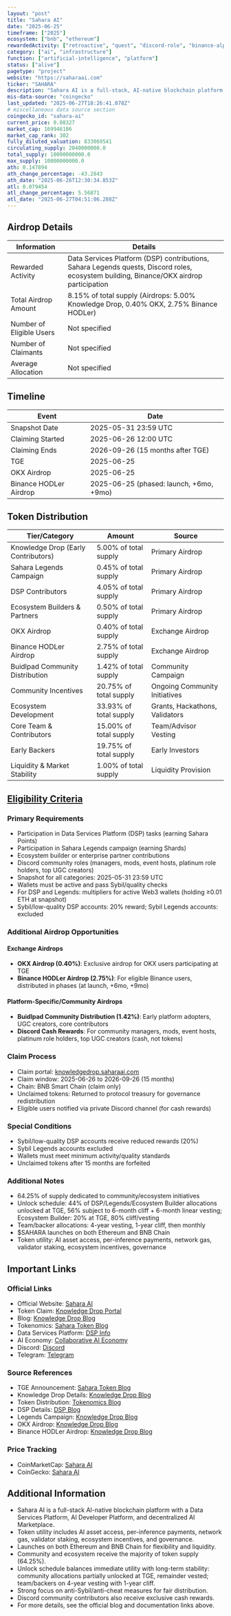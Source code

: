 ```yaml
---
layout: "post"
title: "Sahara AI"
date: "2025-06-25"
timeframe: ["2025"]
ecosystem: ["bnb", "ethereum"]
rewardedActivity: ["retroactive", "quest", "discord-role", "binance-alpha", "okx-alpha"]
category: ["ai", "infrastructure"]
function: ["artificial-intelligence", "platform"]
status: ["alive"]
pagetype: "project"
website: "https://saharaai.com"
ticker: "SAHARA"
description: "Sahara AI is a full-stack, AI-native blockchain platform enabling anyone to create, contribute to, and monetize AI development, with a focus on accessibility, equity, and open collaboration."
mis-data-source: "coingecko"
last_updated: "2025-06-27T18:26:41.078Z"
# miscellaneous data source section
coingecko_id: "sahara-ai"
current_price: 0.08327
market_cap: 169946186
market_cap_rank: 302
fully_diluted_valuation: 833069541
circulating_supply: 2040000000.0
total_supply: 10000000000.0
max_supply: 10000000000.0
ath: 0.147894
ath_change_percentage: -43.2843
ath_date: "2025-06-26T12:30:34.853Z"
atl: 0.079454
atl_change_percentage: 5.56871
atl_date: "2025-06-27T04:51:06.288Z"
---
```


## Airdrop Details

| Information              | Details                                                                 |
| ------------------------ | ----------------------------------------------------------------------- |
| Rewarded Activity        | Data Services Platform (DSP) contributions, Sahara Legends quests, Discord roles, ecosystem building, Binance/OKX airdrop participation |
| Total Airdrop Amount     | 8.15% of total supply (Airdrops: 5.00% Knowledge Drop, 0.40% OKX, 2.75% Binance HODLer) |
| Number of Eligible Users | Not specified                                                           |
| Number of Claimants      | Not specified                                                           |
| Average Allocation       | Not specified                                                           |

## Timeline

| Event               | Date                        |
| ------------------- | --------------------------- |
| Snapshot Date       | 2025-05-31 23:59 UTC        |
| Claiming Started    | 2025-06-26 12:00 UTC        |
| Claiming Ends       | 2026-09-26 (15 months after TGE) |
| TGE                 | 2025-06-25                  |
| OKX Airdrop         | 2025-06-25                  |
| Binance HODLer Airdrop | 2025-06-25 (phased: launch, +6mo, +9mo) |

## Token Distribution

| Tier/Category                    | Amount                | Source                        |
| -------------------------------- | --------------------- | ----------------------------- |
| Knowledge Drop (Early Contributors) | 5.00% of total supply | Primary Airdrop               |
| Sahara Legends Campaign          | 0.45% of total supply | Primary Airdrop               |
| DSP Contributors                 | 4.05% of total supply | Primary Airdrop               |
| Ecosystem Builders & Partners    | 0.50% of total supply | Primary Airdrop               |
| OKX Airdrop                      | 0.40% of total supply | Exchange Airdrop              |
| Binance HODLer Airdrop           | 2.75% of total supply | Exchange Airdrop              |
| Buidlpad Community Distribution  | 1.42% of total supply | Community Campaign            |
| Community Incentives             | 20.75% of total supply| Ongoing Community Initiatives |
| Ecosystem Development            | 33.93% of total supply| Grants, Hackathons, Validators|
| Core Team & Contributors         | 15.00% of total supply| Team/Advisor Vesting          |
| Early Backers                    | 19.75% of total supply| Early Investors               |
| Liquidity & Market Stability     | 1.00% of total supply | Liquidity Provision           |

## [Eligibility Criteria](https://saharaai.com/blog/knowledge-drop)

### Primary Requirements

- Participation in Data Services Platform (DSP) tasks (earning Sahara Points)
- Participation in Sahara Legends campaign (earning Shards)
- Ecosystem builder or enterprise partner contributions
- Discord community roles (managers, mods, event hosts, platinum role holders, top UGC creators)
- Snapshot for all categories: 2025-05-31 23:59 UTC
- Wallets must be active and pass Sybil/quality checks
- For DSP and Legends: multipliers for active Web3 wallets (holding ≥0.01 ETH at snapshot)
- Sybil/low-quality DSP accounts: 20% reward; Sybil Legends accounts: excluded

### Additional Airdrop Opportunities

#### Exchange Airdrops
- **OKX Airdrop (0.40%)**: Exclusive airdrop for OKX users participating at TGE
- **Binance HODLer Airdrop (2.75%)**: For eligible Binance users, distributed in phases (at launch, +6mo, +9mo)

#### Platform-Specific/Community Airdrops
- **Buidlpad Community Distribution (1.42%)**: Early platform adopters, UGC creators, core contributors
- **Discord Cash Rewards**: For community managers, mods, event hosts, platinum role holders, top UGC creators (cash, not tokens)

### Claim Process

- Claim portal: [knowledgedrop.saharaai.com]()
- Claim window: 2025-06-26 to 2026-09-26 (15 months)
- Chain: BNB Smart Chain (claim only)
- Unclaimed tokens: Returned to protocol treasury for governance redistribution
- Eligible users notified via private Discord channel (for cash rewards)

### Special Conditions

- Sybil/low-quality DSP accounts receive reduced rewards (20%)
- Sybil Legends accounts excluded
- Wallets must meet minimum activity/quality standards
- Unclaimed tokens after 15 months are forfeited

### Additional Notes

- 64.25% of supply dedicated to community/ecosystem initiatives
- Unlock schedule: 44% of DSP/Legends/Ecosystem Builder allocations unlocked at TGE, 56% subject to 6-month cliff + 6-month linear vesting; Ecosystem Builder: 20% at TGE, 80% cliff/vesting
- Team/backer allocations: 4-year vesting, 1-year cliff, then monthly
- $SAHARA launches on both Ethereum and BNB Chain
- Token utility: AI asset access, per-inference payments, network gas, validator staking, ecosystem incentives, governance

## Important Links

### Official Links

- Official Website: [Sahara AI](https://saharaai.com)
- Token Claim: [Knowledge Drop Portal](http://knowledgedrop.saharaai.com/)
- Blog: [Knowledge Drop Blog](https://saharaai.com/blog/knowledge-drop)
- Tokenomics: [Sahara Token Blog](https://saharaai.com/blog/sahara-token)
- Data Services Platform: [DSP Info](https://saharalabs.ai/blog/ai-data-collection-and-labeling)
- AI Economy: [Collaborative AI Economy](https://saharalabs.ai/blog/collaborative-ai-economy)
- Discord: [Discord](https://discord.gg/sahara-ai)
- Telegram: [Telegram](https://t.me/saharaaiofficial)

### Source References

- TGE Announcement: [Sahara Token Blog](https://saharaai.com/blog/sahara-token)
- Knowledge Drop Details: [Knowledge Drop Blog](https://saharaai.com/blog/knowledge-drop)
- Token Distribution: [Tokenomics Blog](https://saharaai.com/blog/sahara-token)
- DSP Details: [DSP Blog](https://saharalabs.ai/blog/ai-data-collection-and-labeling)
- Legends Campaign: [Knowledge Drop Blog](https://saharaai.com/blog/knowledge-drop)
- OKX Airdrop: [Knowledge Drop Blog](https://saharaai.com/blog/knowledge-drop)
- Binance HODLer Airdrop: [Knowledge Drop Blog](https://saharaai.com/blog/knowledge-drop)

### Price Tracking

- CoinMarketCap: [Sahara AI](https://coinmarketcap.com/currencies/sahara-ai/)
- CoinGecko: [Sahara AI](https://www.coingecko.com/en/coins/sahara-ai)

## Additional Information

- Sahara AI is a full-stack AI-native blockchain platform with a Data Services Platform, AI Developer Platform, and decentralized AI Marketplace.
- Token utility includes AI asset access, per-inference payments, network gas, validator staking, ecosystem incentives, and governance.
- Launches on both Ethereum and BNB Chain for flexibility and liquidity.
- Community and ecosystem receive the majority of token supply (64.25%).
- Unlock schedule balances immediate utility with long-term stability: community allocations partially unlocked at TGE, remainder vested; team/backers on 4-year vesting with 1-year cliff.
- Strong focus on anti-Sybil/anti-cheat measures for fair distribution.
- Discord community contributors also receive exclusive cash rewards.
- For more details, see the official blog and documentation links above.
